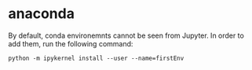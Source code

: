 # anaconda

By default, conda environemnts cannot be seen from Jupyter. In order to add them, run the following command:

````
python -m ipykernel install --user --name=firstEnv


